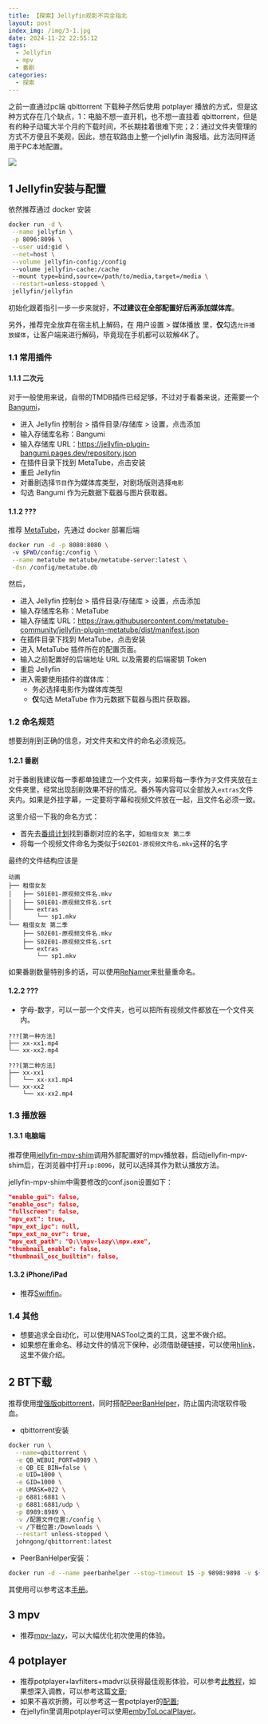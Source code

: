 ```yaml
---
title: 【探索】Jellyfin观影不完全指北
layout: post
index_img: /img/3-1.jpg
date: 2024-11-22 22:55:12
tags:
  - Jellyfin
  - mpv
  - 番剧
categories:
  - 探索
---
```


之前一直通过pc端 qbittorrent 下载种子然后使用 potplayer 播放的方式，但是这种方式存在几个缺点，1：电脑不想一直开机，也不想一直挂着 qbittorrent，但是有的种子动辄大半个月的下载时间，不长期挂着很难下完；2：通过文件夹管理的方式不方便且不美观，因此，想在软路由上整一个jellyfin 海报墙。此方法同样适用于PC本地配置。

![](/img/3-1.jpg)

## 1 Jellyfin安装与配置
依然推荐通过 docker 安装
```bash
docker run -d \
 --name jellyfin \
 -p 8096:8096 \
 --user uid:gid \
 --net=host \
 --volume jellyfin-config:/config
 --volume jellyfin-cache:/cache
 --mount type=bind,source=/path/to/media,target=/media \
 --restart=unless-stopped \
 jellyfin/jellyfin
```
初始化跟着指引一步一步来就好，**不过建议在全部配置好后再添加媒体库**。

另外，推荐完全放弃在宿主机上解码，在 用户设置 > 媒体播放 里，**仅**勾选`允许播放媒体`，让客户端来进行解码，毕竟现在手机都可以软解4K了。

### 1.1 常用插件

#### 1.1.1 二次元
对于一般使用来说，自带的TMDB插件已经足够，不过对于看番来说，还需要一个[Bangumi](https://github.com/kookxiang/jellyfin-plugin-bangumi)，

- 进入 Jellyfin 控制台 > 插件目录/存储库 > 设置，点击添加
- 输入存储库名称：Bangumi
- 输入存储库 URL：https://jellyfin-plugin-bangumi.pages.dev/repository.json
- 在插件目录下找到 MetaTube，点击安装
- 重启 Jellyfin
- 对番剧选择`节目`作为媒体库类型，对剧场版则选择`电影`
- 勾选 Bangumi 作为元数据下载器与图片获取器。

#### 1.1.2 ???
推荐 [MetaTube](https://github.com/metatube-community/jellyfin-plugin-metatube)，先通过 docker 部署后端
```bash
docker run -d -p 8080:8080 \ 
 -v $PWD/config:/config \
 --name metatube metatube/metatube-server:latest \
 -dsn /config/metatube.db
```
然后，
- 进入 Jellyfin 控制台 > 插件目录/存储库 > 设置，点击添加
- 输入存储库名称：MetaTube
- 输入存储库 URL：https://raw.githubusercontent.com/metatube-community/jellyfin-plugin-metatube/dist/manifest.json
- 在插件目录下找到 MetaTube，点击安装
- 进入 MetaTube 插件所在的配置页面。
- 输入之前配置好的后端地址 URL 以及需要的后端密钥 Token
- 重启 Jellyfin
- 进入需要使用插件的媒体库：
  - 务必选择电影作为媒体库类型
  - **仅**勾选 MetaTube 作为元数据下载器与图片获取器。

### 1.2 命名规范
想要刮削到正确的信息，对文件夹和文件的命名必须规范。
#### 1.2.1 番剧
对于番剧我建议每一季都单独建立一个文件夹，如果将每一季作为`子`文件夹放在`主`文件夹里，经常出现刮削效果不好的情况。番外等内容可以全部放入`extras`文件夹内。如果是外挂字幕，一定要将字幕和视频文件放在一起，且文件名必须一致。

这里介绍一下我的命名方式：

- 首先去[番组计划](https://bgm.tv/)找到番剧对应的名字，如`租借女友 第二季`
- 将每一个视频文件命名为类似于`S02E01-原视频文件名.mkv`这样的名字

最终的文件结构应该是
```tree
动画
├── 租借女友
│   ├── S01E01-原视频文件名.mkv
│   ├── S01E01-原视频文件名.srt
│   └── extras
│       └── sp1.mkv
└── 租借女友 第二季
    ├── S02E01-原视频文件名.mkv
    ├── S02E01-原视频文件名.srt
    └── extras
        └── sp1.mkv
```
如果番剧数量特别多的话，可以使用[ReNamer](https://www.den4b.com/downloads/renamer)来批量重命名。

#### 1.2.2 ???
- 字母-数字，可以一部一个文件夹，也可以把所有视频文件都放在一个文件夹内。
```tree
???[第一种方法]
├── xx-xx1.mp4
└── xx-xx2.mp4

???[第二种方法]
├── xx-xx1
│   └── xx-xx1.mp4
└── xx-xx2
    └── xx-xx2.mp4
```

### 1.3 播放器

#### 1.3.1 电脑端
推荐使用[jellyfin-mpv-shim](https://github.com/jellyfin/jellyfin-mpv-shim)调用外部配置好的mpv播放器，启动jellyfin-mpv-shim后，在浏览器中打开`ip:8096`，就可以选择其作为默认播放方法。

jellyfin-mpv-shim中需要修改的conf.json设置如下：

```json
"enable_gui": false,
"enable_osc": false,
"fullscreen": false,
"mpv_ext": true,
"mpv_ext_ipc": null,
"mpv_ext_no_ovr": true,
"mpv_ext_path": "D:\\mpv-lazy\\mpv.exe",
"thumbnail_enable": false,
"thumbnail_osc_builtin": false,
```

#### 1.3.2 iPhone/iPad
- 推荐[Swiftfin](https://github.com/jellyfin/Swiftfin)。


### 1.4 其他
- 想要追求全自动化，可以使用NASTool之类的工具，这里不做介绍。
- 如果想在重命名、移动文件的情况下保种，必须借助硬链接，可以使用[hlink](https://github.com/likun7981/hlink)，这里不做介绍。


## 2 BT下载
推荐使用[增强版qbittorrent](https://github.com/c0re100/qBittorrent-Enhanced-Edition)，同时搭配[PeerBanHelper](https://github.com/PBH-BTN/PeerBanHelper)，防止国内流氓软件吸血。

- qbittorrent安装

```bash
docker run \
  --name=qbittorrent \
  -e QB_WEBUI_PORT=8989 \
  -e QB_EE_BIN=false \
  -e UID=1000 \
  -e GID=1000 \
  -e UMASK=022 \
  -p 6881:6881 \
  -p 6881:6881/udp \
  -p 8989:8989 \
  -v /配置文件位置:/config \
  -v /下载位置:/Downloads \
  --restart unless-stopped \
  johngong/qbittorrent:latest
```

- PeerBanHelper安装：

```bash
docker run -d --name peerbanhelper --stop-timeout 15 -p 9898:9898 -v ${PWD}/:/app/data/ ghostchu/peerbanhelper:latest
```

其使用可以参考这本[手册](https://docs.pbh-btn.com/docs/intro)。

## 3 mpv
- 推荐[mpv-lazy](https://github.com/hooke007/MPV_lazy)，可以大幅优化初次使用的体验。

## 4 potplayer
- 推荐potplayer+lavfilters+madvr以获得最佳观影体验，可以参考[此教程](https://vcb-s.com/archives/7228/comment-page-10)，如果想深入调教，可以参考这篇[文章](https://lysandria1985.blogspot.com/2013/01/3-madvr.html);
- 如果不喜欢折腾，可以参考这一套potplayer的[配置](https://hooke007.github.io/DirectShow+/mpc.html);
- 在jellyfin里调用potplayer可以使用[embyToLocalPlayer](https://github.com/kjtsune/embyToLocalPlayer)。
